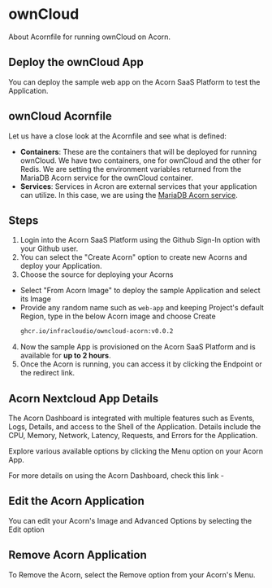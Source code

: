 # ownCloud
 About  Acornfile for running ownCloud on Acorn.

 ## Deploy the ownCloud App 

You can deploy the sample web app on the Acorn SaaS Platform to test the Application.

## ownCloud Acornfile

Let us have a close look at the Acornfile and see what is defined:

- **Containers**: These are the containers that will be deployed for running ownCloud. We have two containers, one for ownCloud and the other for Redis. We are setting the environment variables returned from the MariaDB Acorn service for the ownCloud container.
- **Services**: Services in Acron are external services that your application can utilize. In this case, we are using the [MariaDB Acorn service](https://github.com/acorn-io/mariadb/pkgs/container/mariadb).


## Steps

1. Login into the Acorn SaaS Platform using the Github Sign-In option with your Github user.
2. You can select the "Create Acorn" option to create new Acorns and deploy your Application.
3. Choose the source for deploying your Acorns
  * Select "From Acorn Image" to deploy the sample Application and select its Image
  * Provide any random name such as `web-app` and keeping Project's default Region, type in the below Acorn image and choose Create 
    ```bash
    ghcr.io/infracloudio/owncloud-acorn:v0.0.2
    ```
4. Now the sample App is provisioned on the Acorn SaaS Platform and is available for **up to 2 hours**.
5. Once the Acorn is running, you can access it by clicking the Endpoint or the redirect link.

## Acorn Nextcloud App Details

The Acorn Dashboard is integrated with multiple features such as Events, Logs, Details, and access to the Shell of the Application. Details include the CPU, Memory, Network, Latency, Requests, and Errors for the Application.

Explore various available options by clicking the Menu option on your Acorn App.

For more details on using the Acorn Dashboard, check this link - 

## Edit the Acorn Application

You can edit your Acorn's Image and Advanced Options by selecting the Edit option 

## Remove Acorn Application

To Remove the Acorn, select the Remove option from your Acorn's Menu.
